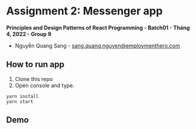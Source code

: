 # Assignment 2: Messenger app

**Principles and Design Patterns of React Programming - Batch01 - Tháng 4, 2022 - Group 9**
- Nguyễn Quang Sang - sang.quang.nguyen@employmenthero.com

## How to run app
1. Clone this repo
2. Open console and type.
```
yarn install
yarn start
```

## Demo


